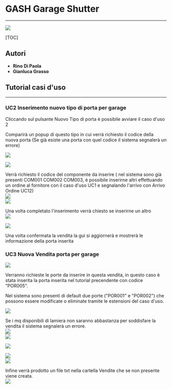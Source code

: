 # GASH Garage Shutter
------------
![](https://bitbucket.org/GianlucaGrasso/gash-garageshutter-java/raw/51cbabdc11993c9d88d81b01c567194d4559ea36/GASH/src/img/GASH.png)  

[TOC]

## Autori
* **Rino Di Paola**
* **Gianluca Grasso** 

## Tutorial casi d'uso

------------
### UC2 Inserimento nuovo tipo di porta per garage
Cliccando sul pulsante Nuovo Tipo di porta è possibile avviare il caso d'uso 2   
 
 Comparirà un popup di questo tipo in cui verrà richiesto il codice della nuova porta (Se già esiste una porta con quel codice il sistema segnalerà un errore)   

![](https://bitbucket.org/GianlucaGrasso/gash-garageshutter-java/raw/51cbabdc11993c9d88d81b01c567194d4559ea36/GASH/tutorial_img/UC2.PNG)  
  

![](https://bitbucket.org/GianlucaGrasso/gash-garageshutter-java/raw/51cbabdc11993c9d88d81b01c567194d4559ea36/GASH/tutorial_img/UC2_1.PNG)  

Verrà richiesto il codice del componente da inserire ( nel sistema sono già presenti COM001 COM002 COM003, è possibile inserirne altri effettuando un ordine al fornitore con il caso d'uso UC1 e segnalando l'arrivo con Arrivo Ordine UC12)  
![](https://bitbucket.org/GianlucaGrasso/gash-garageshutter-java/raw/51cbabdc11993c9d88d81b01c567194d4559ea36/GASH/tutorial_img/UC2_2.PNG)    
![](https://bitbucket.org/GianlucaGrasso/gash-garageshutter-java/raw/51cbabdc11993c9d88d81b01c567194d4559ea36/GASH/tutorial_img/UC2_3.PNG)    
  
Una volta completato l'inserimento verrà chiesto se inserirne un altro  
![](https://bitbucket.org/GianlucaGrasso/gash-garageshutter-java/raw/51cbabdc11993c9d88d81b01c567194d4559ea36/GASH/tutorial_img/UC2_4.PNG)   

![](https://bitbucket.org/GianlucaGrasso/gash-garageshutter-java/raw/51cbabdc11993c9d88d81b01c567194d4559ea36/GASH/tutorial_img/UC2_5.PNG)  
  
Una volta confermata la vendita la gui si aggiornerà e mostrerà le informazione della porta inserita

### UC3 Nuova Vendita porta per garage
![](https://bitbucket.org/GianlucaGrasso/gash-garageshutter-java/raw/51cbabdc11993c9d88d81b01c567194d4559ea36/GASH/tutorial_img/UC3.PNG)  

Verranno richieste le porte da inserire in questa vendita, in questo caso è stata inserita la porta inserita nel tutorial precendente con codice "POR005".  
  
Nel sistema sono presenti di default due porte ("POR001" e "POR002") che possono essere modificate o eliminate tramite le estensioni del caso d'uso.  

![](https://bitbucket.org/GianlucaGrasso/gash-garageshutter-java/raw/51cbabdc11993c9d88d81b01c567194d4559ea36/GASH/tutorial_img/UC3_1.PNG) 
  
Se i mq disponibili di lamiera non saranno abbastanza per soddisfare la vendita il sistema segnalerà un errore.  
![](https://bitbucket.org/GianlucaGrasso/gash-garageshutter-java/raw/51cbabdc11993c9d88d81b01c567194d4559ea36/GASH/tutorial_img/UC3_2.PNG)  
![](https://bitbucket.org/GianlucaGrasso/gash-garageshutter-java/raw/51cbabdc11993c9d88d81b01c567194d4559ea36/GASH/tutorial_img/UC3_3.PNG)  

![](https://bitbucket.org/GianlucaGrasso/gash-garageshutter-java/raw/51cbabdc11993c9d88d81b01c567194d4559ea36/GASH/tutorial_img/UC3_4.PNG)   

![](https://bitbucket.org/GianlucaGrasso/gash-garageshutter-java/raw/51cbabdc11993c9d88d81b01c567194d4559ea36/GASH/tutorial_img/UC3_5.PNG)   
![](https://bitbucket.org/GianlucaGrasso/gash-garageshutter-java/raw/51cbabdc11993c9d88d81b01c567194d4559ea36/GASH/tutorial_img/UC3_6.PNG)  

  
Infine verrà prodotto un file txt nella cartella Vendite che se non presente viene creata.  
![](https://bitbucket.org/GianlucaGrasso/gash-garageshutter-java/raw/51cbabdc11993c9d88d81b01c567194d4559ea36/GASH/tutorial_img/UC3_7.PNG) 



